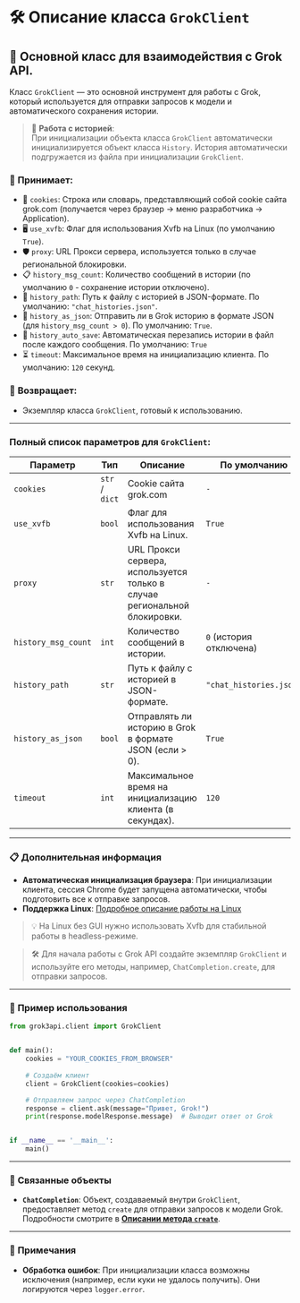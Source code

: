 # 🛠️ Описание класса `GrokClient`

## 🚀 Основной класс для взаимодействия с Grok API.

Класс `GrokClient` — это основной инструмент для работы с Grok, который используется для отправки запросов к модели и автоматического сохранения истории.

> 📁 **Работа с историей**:  
> При инициализации объекта класса `GrokClient` автоматически инициализируется объект класса `History`. История автоматически подгружается из файла при инициализации `GrokClient`.

### 📨 **Принимает:**  
- 🍪 `cookies`: Строка или словарь, представляющий собой cookie сайта grok.com (получается через браузер -> меню разработчика -> Application).
- 🖥️ `use_xvfb`: Флаг для использования Xvfb на Linux (по умолчанию `True`).
- 🛡️  `proxy`: URL Прокси сервера, используется только в случае региональной блокировки.
- 📋 `history_msg_count`: Количество сообщений в истории (по умолчанию `0` - сохранение истории отключено).  
- 📂 `history_path`: Путь к файлу с историей в JSON-формате. По умолчанию: `"chat_histories.json"`.  
- 📄 `history_as_json`: Отправить ли в Grok историю в формате JSON (для `history_msg_count > 0`). По умолчанию: `True`.
- 💾 `history_auto_save`: Автоматическая перезапись истории в файл после каждого сообщения. По умолчанию: `True`
- ⏳ `timeout`: Максимальное время на инициализацию клиента. По умолчанию: `120` секунд.


### 🎯 **Возвращает:**  
- Экземпляр класса `GrokClient`, готовый к использованию.

---

### Полный список параметров для `GrokClient`:

| Параметр            | Тип            | Описание                                                                  | По умолчанию            |  
|---------------------|----------------|---------------------------------------------------------------------------|-------------------------|
| `cookies`           | `str` / `dict` | Cookie сайта grok.com                                                     | `-`                     |
| `use_xvfb`          | `bool`         | Флаг для использования Xvfb на Linux.                                     | `True`                  |
| `proxy`             | `str`          | URL Прокси сервера, используется только в случае региональной блокировки. | `-`                     |  
| `history_msg_count` | `int`          | Количество сообщений в истории.                                           | `0` (история отключена) |  
| `history_path`      | `str`          | Путь к файлу с историей в JSON-формате.                                   | `"chat_histories.json"` |  
| `history_as_json`   | `bool`         | Отправлять ли историю в Grok в формате JSON (если > 0).                   | `True`                  |  
| `timeout`           | `int`          | Максимальное время на инициализацию клиента (в секундах).                 | `120`                   |  

---

### 📋 **Дополнительная информация**

- **Автоматическая инициализация браузера**: При инициализации клиента, сессия Chrome будет запущена автоматически, чтобы подготовить все к отправке запросов.  
- **Поддержка Linux**: [Подробное описание работы на Linux](LinuxDoc)

> 💡  На Linux без GUI нужно использовать Xvfb для стабильной работы в headless-режиме.

> 🛠️ Для начала работы с Grok API создайте экземпляр `GrokClient` и используйте его методы, например, `ChatCompletion.create`, для отправки запросов.

---

### 🌟 **Пример использования**

```python
from grok3api.client import GrokClient


def main():
    cookies = "YOUR_COOKIES_FROM_BROWSER"
    
    # Создаём клиент
    client = GrokClient(cookies=cookies)

    # Отправляем запрос через ChatCompletion
    response = client.ask(message="Привет, Grok!")
    print(response.modelResponse.message)  # Выводит ответ от Grok


if __name__ == '__main__':
    main()
```

---

### 🔗 **Связанные объекты**

- **`ChatCompletion`**: Объект, создаваемый внутри `GrokClient`, предоставляет метод `create` для отправки запросов к модели Grok. Подробности смотрите в **[Описании метода `create`](askDoc.md)**.

---

### 📌 **Примечания**

- **Обработка ошибок**: При инициализации класса возможны исключения (например, если куки не удалось получить). Они логируются через `logger.error`.
